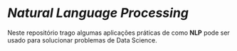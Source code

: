 # *Natural Language Processing*

Neste repositório trago algumas aplicações práticas de como **NLP** pode ser usado para solucionar problemas de Data Science.
